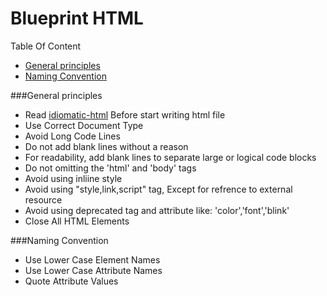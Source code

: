 # Blueprint HTML

Table Of Content 
* [General principles](#user-content-general-principles)
* [Naming Convention](#user-content-naming-convention)

###General principles
* Read [idiomatic-html](https://github.com/farakavco/idiomatic-html) Before start writing html file
* Use Correct Document Type
* Avoid Long Code Lines
* Do not add blank lines without a reason
* For readability, add blank lines to separate large or logical code blocks
* Do not omitting the 'html' and 'body' tags
* Avoid using inliine style
* Avoid using "style,link,script" tag, Except for refrence to external resource
* Avoid using deprecated tag and attribute like: 'color','font','blink'
* Close All HTML Elements

###Naming Convention 
* Use Lower Case Element Names
* Use Lower Case Attribute Names
* Quote Attribute Values
